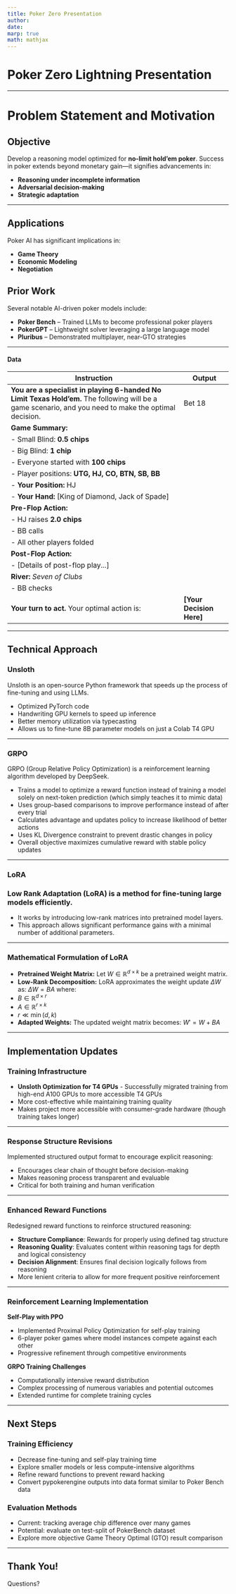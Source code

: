 ```yaml
---
title: Poker Zero Presentation
author: 
date: 
marp: true
math: mathjax
---
```


# Poker Zero Lightning Presentation
---
# **Problem Statement and Motivation**

## **Objective**
Develop a reasoning model optimized for **no-limit hold’em poker**. Success in poker extends beyond monetary gain—it signifies advancements in:
- **Reasoning under incomplete information**
- **Adversarial decision-making**
- **Strategic adaptation**
---
## **Applications**
Poker AI has significant implications in:
- **Game Theory** 
- **Economic Modeling** 
- **Negotiation** 

## **Prior Work**
Several notable AI-driven poker models include:
- **Poker Bench** – Trained LLMs to become professional poker players
- **PokerGPT** – Lightweight solver leveraging a large language model
- **Pluribus** – Demonstrated multiplayer, near-GTO strategies

---
#### Data
| **Instruction** | **Output** |
|---------------|-----------|
| **You are a specialist in playing 6-handed No Limit Texas Hold’em.** The following will be a game scenario, and you need to make the optimal decision.  | Bet 18
| **Game Summary:** 
| - Small Blind: **0.5 chips**  
| - Big Blind: **1 chip**  
| - Everyone started with **100 chips**  
| - Player positions: **UTG, HJ, CO, BTN, SB, BB**  
| - **Your Position:** HJ  |
| - **Your Hand:** [King of Diamond, Jack of Spade]  
| **Pre-Flop Action:** |
| - HJ raises **2.0 chips** |
| - BB calls |
| - All other players folded |
| **Post-Flop Action:** |
| - [Details of post-flop play...] |
| **River:** *Seven of Clubs* |
| - BB checks |
| **Your turn to act.** Your optimal action is: | **[Your Decision Here]** |

---
## Technical Approach

### Unsloth

Unsloth is an open-source Python framework that speeds up the process of fine-tuning and using LLMs.
- Optimized PyTorch code
- Handwriting GPU kernels to speed up inference
- Better memory utilization via typecasting
- Allows us to fine-tune 8B parameter models on just a Colab T4 GPU

---

### GRPO

GRPO (Group Relative Policy Optimization) is a reinforcement learning algorithm developed by DeepSeek.

- Trains a model to optimize a reward function instead of training a model solely on next-token prediction (which simply teaches it to mimic data)
- Uses group-based comparisons to improve performance instead of after every trial
- Calculates advantage and updates policy to increase likelihood of better actions
- Uses KL Divergence constraint to prevent drastic changes in policy
- Overall objective maximizes cumulative reward with stable policy updates

---
### LoRA

### **Low Rank Adaptation (LoRA)** is a method for fine-tuning large models efficiently.
- It works by introducing low-rank matrices into pretrained model layers. 
- This approach allows significant performance gains with a minimal number of additional parameters. 

---

### Mathematical Formulation of LoRA 
- **Pretrained Weight Matrix:** Let  $W \in \mathbb{R}^{d \times k}$ be a pretrained weight matrix. 
- **Low-Rank Decomposition:** LoRA approximates the weight update $\Delta W$ as: $\Delta W = BA$
where: 
- $B \in \mathbb{R}^{d \times r}$
- $A \in \mathbb{R}^{r \times k}$
- $r \ll \min(d, k)$
- **Adapted Weights:** The updated weight matrix becomes: $W' = W + BA$

---
## Implementation Updates

### Training Infrastructure

- **Unsloth Optimization for T4 GPUs** - Successfully migrated training from high-end A100 GPUs to more accessible T4 GPUs
- More cost-effective while maintaining training quality
- Makes project more accessible with consumer-grade hardware (though training takes longer)

---

### Response Structure Revisions

Implemented structured output format to encourage explicit reasoning:

- Encourages clear chain of thought before decision-making
- Makes reasoning process transparent and evaluable
- Critical for both training and human verification

---

### Enhanced Reward Functions

Redesigned reward functions to reinforce structured reasoning:

- **Structure Compliance**: Rewards for properly using defined tag structure
- **Reasoning Quality**: Evaluates content within reasoning tags for depth and logical consistency
- **Decision Alignment**: Ensures final decision logically follows from reasoning
- More lenient criteria to allow for more frequent positive reinforcement

---

### Reinforcement Learning Implementation

**Self-Play with PPO**
- Implemented Proximal Policy Optimization for self-play training
- 6-player poker games where model instances compete against each other
- Progressive refinement through competitive environments

**GRPO Training Challenges**
- Computationally intensive reward distribution
- Complex processing of numerous variables and potential outcomes
- Extended runtime for complete training cycles

---

## Next Steps

### Training Efficiency
- Decrease fine-tuning and self-play training time
- Explore smaller models or less compute-intensive algorithms
- Refine reward functions to prevent reward hacking
- Convert pypokerengine outputs into data format similar to Poker Bench data

### Evaluation Methods
- Current: tracking average chip difference over many games
- Potential: evaluate on test-split of PokerBench dataset
- Explore more objective Game Theory Optimal (GTO) result comparison

---

## Thank You!
Questions?
